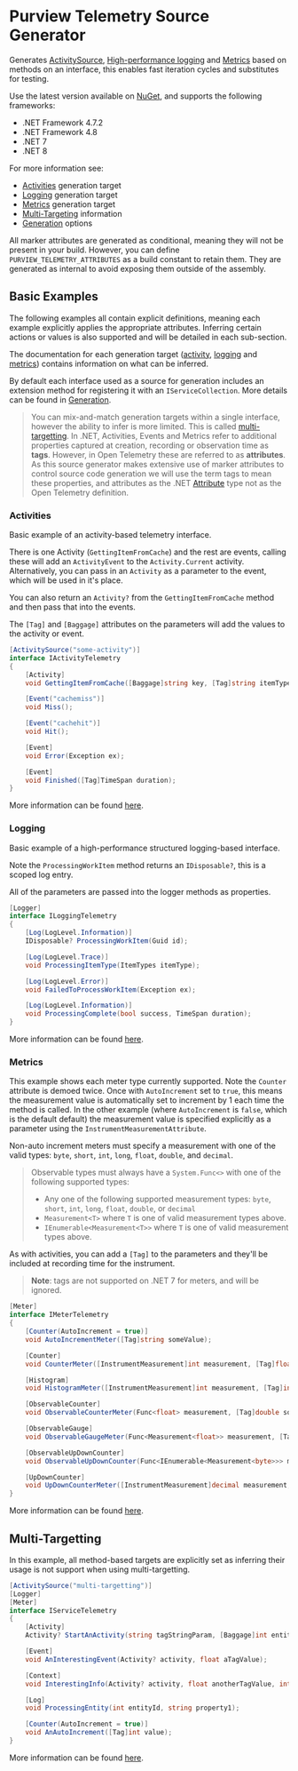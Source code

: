 # Purview Telemetry Source Generator

Generates [ActivitySource](https://learn.microsoft.com/en-us/dotnet/api/system.diagnostics.activitysource), [High-performance logging](https://learn.microsoft.com/en-us/dotnet/core/extensions/high-performance-logging) and [Metrics](https://learn.microsoft.com/en-us/dotnet/api/system.diagnostics.metrics) based on methods on an interface, this enables fast iteration cycles and substitutes for testing.

Use the latest version available on [NuGet](https://www.nuget.org/packages/Purview.Telemetry.SourceGenerator/), and supports the following frameworks:

* .NET Framework 4.7.2
* .NET Framework 4.8
* .NET 7
* .NET 8

For more information see:

* [Activities](./docs/ACTIVITIES.md) generation target
* [Logging](./docs/LOGGING.md) generation target
* [Metrics](./docs/METRICS.md) generation target
* [Multi-Targeting](./docs/MULTITARGETING.md) information
* [Generation](./docs/GENERATION.md) options

All marker attributes are generated as conditional, meaning they will not be present in your build. However, you can define `PURVIEW_TELEMETRY_ATTRIBUTES` as a build constant to retain them. They are generated as internal to avoid exposing them outside of the assembly.

## Basic Examples

The following examples all contain explicit definitions, meaning each example explicitly applies the appropriate attributes. Inferring certain actions or values is also supported and will be detailed in each sub-section.

The documentation for each generation target ([activity](./docs/ACTIVITIES.md), [logging](./docs/LOGGING.md) and [metrics](./docs/METRICS.md)) contains information on what can be inferred.

By default each interface used as a source for generation includes an extension method for registering it with an `IServiceCollection`. More details can be found in [Generation](./docs/GENERATION.md).

> You can mix-and-match generation targets within a single interface, however the ability to infer is more limited. This is called [multi-targetting](./docs/MULTITARGETTING.md).
> In .NET, Activities, Events and Metrics refer to additional properties captured at creation, recording or observation time as **tags**. However, in Open Telemetry these are referred to as **attributes**. As this source generator makes extensive use of marker attributes to control source code generation we will use the term tags to mean these properties, and attributes as the .NET [Attribute](https://learn.microsoft.com/en-us/dotnet/api/system.attribute) type not as the Open Telemetry definition.

### Activities

Basic example of an activity-based telemetry interface.

There is one Activity (`GettingItemFromCache`) and the rest are events, calling these will add an `ActivityEvent` to the `Activity.Current` activity. Alternatively, you can pass in an `Activity` as a parameter to the event, which will be used in it's place.

You can also return an `Activity?` from the `GettingItemFromCache` method and then pass that into the events.

The `[Tag]` and `[Baggage]` attributes on the parameters will add the values to the activity or event.

```csharp
[ActivitySource("some-activity")]
interface IActivityTelemetry
{
    [Activity]
    void GettingItemFromCache([Baggage]string key, [Tag]string itemType);

    [Event("cachemiss")]
    void Miss();

    [Event("cachehit")]
    void Hit();

    [Event]
    void Error(Exception ex);

    [Event]
    void Finished([Tag]TimeSpan duration);
}
```

More information can be found [here](./docs/ACTIVITIES.md).

### Logging

Basic example of a high-performance structured logging-based interface.

Note the `ProcessingWorkItem` method returns an `IDisposable?`, this is a scoped log entry.

All of the parameters are passed into the logger methods as properties.

```csharp
[Logger]
interface ILoggingTelemetry
{
    [Log(LogLevel.Information)]
    IDisposable? ProcessingWorkItem(Guid id);

    [Log(LogLevel.Trace)]
    void ProcessingItemType(ItemTypes itemType);

    [Log(LogLevel.Error)]
    void FailedToProcessWorkItem(Exception ex);

    [Log(LogLevel.Information)]
    void ProcessingComplete(bool success, TimeSpan duration);
}
```

More information can be found [here](./docs/LOGGING.md).

### Metrics

This example shows each meter type currently supported. Note the `Counter` attribute is demoed twice. Once with `AutoIncrement` set to `true`, this means the measurement value is automatically set to increment by 1 each time the method is called. In the other example (where `AutoIncrement` is `false`, which is the default default) the measurement value is specified explicitly as a parameter using the `InstrumentMeasurementAttribute`.

Non-auto increment meters must specify a measurement with one of the valid types: `byte`, `short`, `int`, `long`, `float`, `double`, and `decimal`.

> Observable types must always have a `System.Func<>` with one of the following supported types:
>
> * Any one of the following supported measurement types: `byte`, `short`, `int`, `long`, `float`, `double`, or `decimal`
> * `Measurement<T>` where `T` is one of valid measurement types above.
> * `IEnumerable<Measurement<T>>` where `T` is one of valid measurement types above.

As with activities, you can add a `[Tag]` to the parameters and they'll be included at recording time for the instrument.

> **Note**: tags are not supported on .NET 7 for meters, and will be ignored.

```csharp
[Meter]
interface IMeterTelemetry
{
    [Counter(AutoIncrement = true)]
    void AutoIncrementMeter([Tag]string someValue);

    [Counter]
    void CounterMeter([InstrumentMeasurement]int measurement, [Tag]float someValue);

    [Histogram]
    void HistogramMeter([InstrumentMeasurement]int measurement, [Tag]int someValue, [Tag]bool anotherValue);

    [ObservableCounter]
    void ObservableCounterMeter(Func<float> measurement, [Tag]double someValue);

    [ObservableGauge]
    void ObservableGaugeMeter(Func<Measurement<float>> measurement, [Tag]double someValue);

    [ObservableUpDownCounter]
    void ObservableUpDownCounter(Func<IEnumerable<Measurement<byte>>> measurement, [Tag]double someValue);

    [UpDownCounter]
    void UpDownCounterMeter([InstrumentMeasurement]decimal measurement, [Tag]byte someValue);
}
```

More information can be found [here](./docs/METRICS.md).

## Multi-Targetting

In this example, all method-based targets are explicitly set as inferring their usage is not support when using multi-targetting.

```csharp
[ActivitySource("multi-targetting")]
[Logger]
[Meter]
interface IServiceTelemetry
{
    [Activity]
    Activity? StartAnActivity(string tagStringParam, [Baggage]int entityId);

    [Event]
    void AnInterestingEvent(Activity? activity, float aTagValue);

    [Context]
    void InterestingInfo(Activity? activity, float anotherTagValue, int intTagValue);

    [Log]
    void ProcessingEntity(int entityId, string property1);

    [Counter(AutoIncrement = true)]
    void AnAutoIncrement([Tag]int value);
}
```

More information can be found [here](./docs/MULTITARGETTING.md).
